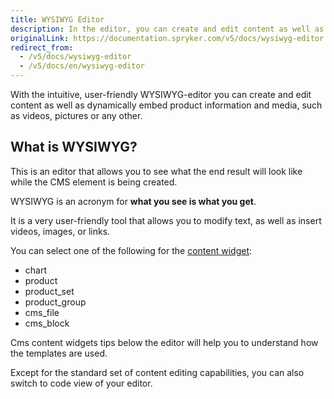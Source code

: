 ```yaml
---
title: WYSIWYG Editor
description: In the editor, you can create and edit content as well as dynamically embed product information and media, such as videos, pictures or any other.
originalLink: https://documentation.spryker.com/v5/docs/wysiwyg-editor
redirect_from:
  - /v5/docs/wysiwyg-editor
  - /v5/docs/en/wysiwyg-editor
---
```


With the intuitive, user-friendly WYSIWYG-editor you can create and edit content as well as dynamically embed product information and media, such as videos, pictures or any other.

<!-- ../../resources/images/cms/wysiwyg_gif.gif -->

## What is WYSIWYG?
This is an editor that allows you to see what the end result will look like while the CMS element is being created.

WYSIWYG is an acronym for **what you see is what you get**.

It is a very user-friendly tool that allows you to modify text, as well as insert videos, images, or links.

You can select one of the following for the [content widget](https://documentation.spryker.com/docs/en/cms-widget-overview-201903):

* chart
* product
* product_set
* product_group
* cms_file
* cms_block

Cms content widgets tips below the editor will help you to understand how the templates are used.

Except for the standard set of content editing capabilities, you can also switch to code view of your editor.
